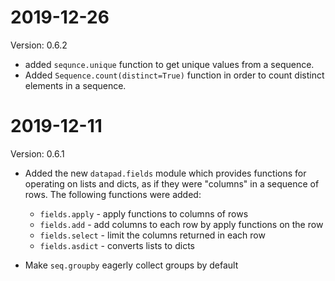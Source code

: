 2019-12-26
==========

Version: 0.6.2

* added `sequnce.unique` function to get unique values from a sequence.
* Added `Sequence.count(distinct=True)` function in order to count distinct elements in a sequence.

2019-12-11
==========

Version: 0.6.1

* Added the new `datapad.fields` module which provides functions for operating on lists and dicts, as if they were "columns" in a sequence of rows. The following functions were added:
    * `fields.apply` - apply functions to columns of rows
    * `fields.add` - add columns to each row by apply functions on the row
    * `fields.select` - limit the columns returned in each row
    * `fields.asdict` - converts lists to dicts

* Make `seq.groupby` eagerly collect groups by default
